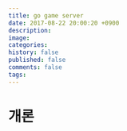 ```yaml
---
title: go game server
date: 2017-08-22 20:00:20 +0900
description: 
image: 
categories: 
history: false
published: false
comments: false
tags:
---
```


# 개론

```go

```

